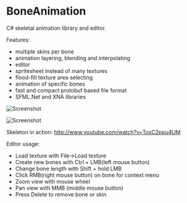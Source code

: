 BoneAnimation
=============

C# skeletal animation library and editor.

Features:
* multiple skins per bone
* animation layering, blending and interpolating
* editor
* spritesheet instead of many textures
* flood-fill texture area selecting
* animation of specific bones
* fast and compact protobuf based file format
* SFML.Net and XNA libraries

![Screenshot](https://github.com/krzat/BoneAnimation/blob/master/photo1.png?raw=true)

![Screenshot](https://github.com/krzat/BoneAnimation/blob/master/photo2.png?raw=true)

Skeleton in action: http://www.youtube.com/watch?v=ToxC2ppu4UM

Editor usage:
* Load texture with File->Load texture
* Create new bones with Ctrl + LMB(left mouse button)
* Change bone length with Shift + hold LMB
* Click RMB(right mouse button) on bone for context menu
* Zoom view with mouse wheel
* Pan view with MMB (middle mouse button)
* Press Delete to remove bone or skin
